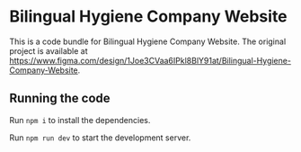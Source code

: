 
  # Bilingual Hygiene Company Website

  This is a code bundle for Bilingual Hygiene Company Website. The original project is available at https://www.figma.com/design/1Joe3CVaa6IPkl8BlY91at/Bilingual-Hygiene-Company-Website.

  ## Running the code

  Run `npm i` to install the dependencies.

  Run `npm run dev` to start the development server.
  
